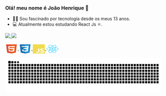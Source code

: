 ### Olá! meu nome é João Henrique 👋


- 👨‍💻 Sou fascinado por tecnologia desde os meus 13 anos.
- 💻 Atualmente estou estudando React Js ⚛️.

 <div >
  <a href="https://github.com/joaohenrique17k">
  <img height="170em" src="https://github-readme-stats.vercel.app/api?username=joaohenrique17k&show_icons=true&theme=midnight-purple&include_all_commits=true&count_private=true"/>
  <img height="150em"  src="https://github-readme-stats.vercel.app/api/top-langs/?username=joaohenrique17k&layout=compact&langs_count=7&theme=midnight-purple"/>
</div>
<div style="display: inline_block"><br>
   <img align="center" alt="João-HTML" height="30" width="40" src="https://raw.githubusercontent.com/devicons/devicon/master/icons/html5/html5-original.svg">
   <img align="center" alt="João-CSS" height="30" width="40" src="https://raw.githubusercontent.com/devicons/devicon/master/icons/css3/css3-original.svg">
  <img align="center" alt="João-Js" height="30" width="40" src="https://raw.githubusercontent.com/devicons/devicon/master/icons/javascript/javascript-plain.svg">
  <img align="center" alt="João-React" height="30" width="40" src="https://raw.githubusercontent.com/devicons/devicon/master/icons/react/react-original.svg">
</div>

 ![Snake animation](https://github.com/joaohenrique17k/joaohenrique17k/blob/output/github-contribution-grid-snake.svg)


